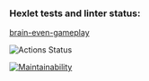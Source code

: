 ### Hexlet tests and linter status:

[brain-even-gameplay](https://asciinema.org/a/87A1Zi6u0FSPBNdmLaTjkXh2i)

![Actions Status](/workflows/hexlet-check/badge.svg)

[![Maintainability](https://api.codeclimate.com/v1/badges/a99a88d28ad37a79dbf6/maintainability)](https://codeclimate.com/github/codeclimate/codeclimate/maintainability)
